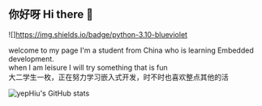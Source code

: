 ## 你好呀 Hi there 👋  
  
![]https://img.shields.io/badge/python-3.10-blueviolet  

welcome to my page
I'm a student from China who is learning Embedded development.  
when I am leisure I will try something that is fun  
大二学生一枚，正在努力学习嵌入式开发，时不时也喜欢整点其他的活

![yepHiu's GitHub stats](https://github-readme-stats.vercel.app/api?username=yepHiu)
